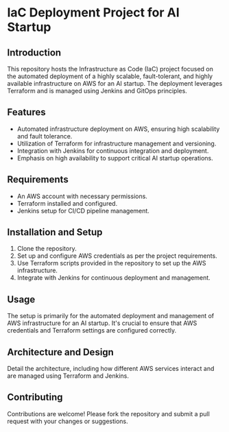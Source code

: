 # IaC Deployment Project for AI Startup

## Introduction
This repository hosts the Infrastructure as Code (IaC) project focused on the automated deployment of a highly scalable, fault-tolerant, and highly available infrastructure on AWS for an AI startup. The deployment leverages Terraform and is managed using Jenkins and GitOps principles.

## Features
- Automated infrastructure deployment on AWS, ensuring high scalability and fault tolerance.
- Utilization of Terraform for infrastructure management and versioning.
- Integration with Jenkins for continuous integration and deployment.
- Emphasis on high availability to support critical AI startup operations.

## Requirements
- An AWS account with necessary permissions.
- Terraform installed and configured.
- Jenkins setup for CI/CD pipeline management.

## Installation and Setup
1. Clone the repository.
2. Set up and configure AWS credentials as per the project requirements.
3. Use Terraform scripts provided in the repository to set up the AWS infrastructure.
4. Integrate with Jenkins for continuous deployment and management.

## Usage
The setup is primarily for the automated deployment and management of AWS infrastructure for an AI startup. It's crucial to ensure that AWS credentials and Terraform settings are configured correctly.

## Architecture and Design
Detail the architecture, including how different AWS services interact and are managed using Terraform and Jenkins.

## Contributing
Contributions are welcome! Please fork the repository and submit a pull request with your changes or suggestions.

